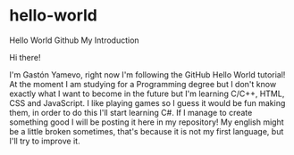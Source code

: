 # hello-world
Hello World Github My Introduction

Hi there!

I'm Gastón Yamevo, right now I'm following the GitHub Hello World tutorial!
At the moment I am studying for a Programming degree but I don't know exactly what I want to become in the future but I'm learning C/C++, HTML, CSS and JavaScript.
I like playing games so I guess it would be fun making them, in order to do this I'll start learning C#.
If I manage to create something good I will be posting it here in my repository!
My english might be a little broken sometimes, that's because it is not my first language, but I'll try to improve it.


